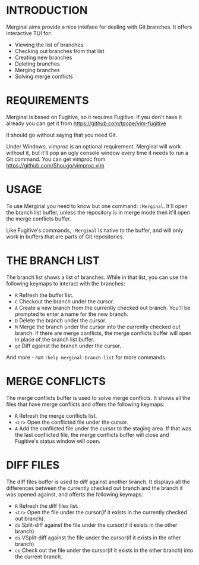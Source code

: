 INTRODUCTION
============

Merginal aims provide a nice inteface for dealing with Git branches.  It
offers interactive TUI for:

 * Viewing the list of branches
 * Checking out branches from that list
 * Creating new branches
 * Deleting branches
 * Merging branches
 * Solving merge conflicts


REQUIREMENTS
============

Merginal is based on Fugitive, so it requires Fugitive. If you don't have it
already you can get it from https://github.com/tpope/vim-fugitive

It should go without saying that you need Git.

Under Windows, vimproc is an optional requirement. Merginal will work without
it, but it'll pop an ugly console window every time it needs to run a Git
command. You can get vimproc from https://github.com/Shougo/vimproc.vim


USAGE
=====

To use Merginal you need to know but one command: `:Merginal`. It'll open the
branch list buffer, unless the repository is in merge mode then
it'll open the merge conflicts buffer.

Like Fugitive's commands, `:Merginal` is native to the buffer, and will only
work in buffers that are parts of Git repositories.


THE BRANCH LIST
===============

The branch list shows a list of branches. While in that list, you can use the
following keymaps to interact with the branches:

* `R`      Refresh the buffer list.
* `C`      Checkout the branch under the cursor.
* `A`      Create a new branch from the currently checked out branch. You'll be
           prompted to enter a name for the new branch.
* `D`      Delete the branch under the cursor.
* `M`      Merge the branch under the cursor into the currently checked out
           branch. If there are merge conflicts, the merge conflicts
           buffer will open in place of the branch list buffer.
* `gd`     Diff against the branch under the cursor.

And more - run `:help merginal-branch-list` for more commands.


MERGE CONFLICTS
===============

The merge conflicts buffer is used to solve merge conflicts. It shows all the
files that have merge conflicts and offers the following keymaps:

* `R`      Refresh the merge conflicts list.
* `<Cr>`   Open the conflicted file under the cursor.
* `A`      Add the conflicted file under the cursor to the staging area. If that
           was the last conflicted file, the merge conflicts buffer will close and
           Fugitive's status window will open.

DIFF FILES
==========
The diff files buffer is used to diff against another branch. It displays all
the differences between the currently checked out branch and the branch it was
opened against, and offerts the following keymaps:

* `R`      Refresh the diff files list.
* `<Cr>`   Open the file under the cursor(if it exists in the currently checked
           out branch).
* `ds`     Split-diff against the file under the cursor(if it exists in the other
           branch)
* `ds`     VSplit-diff against the file under the cursor(if it exists in the other
           branch)
* `co`     Check out the file under the cursor(if it exists in the other branch)
           into the current branch.
